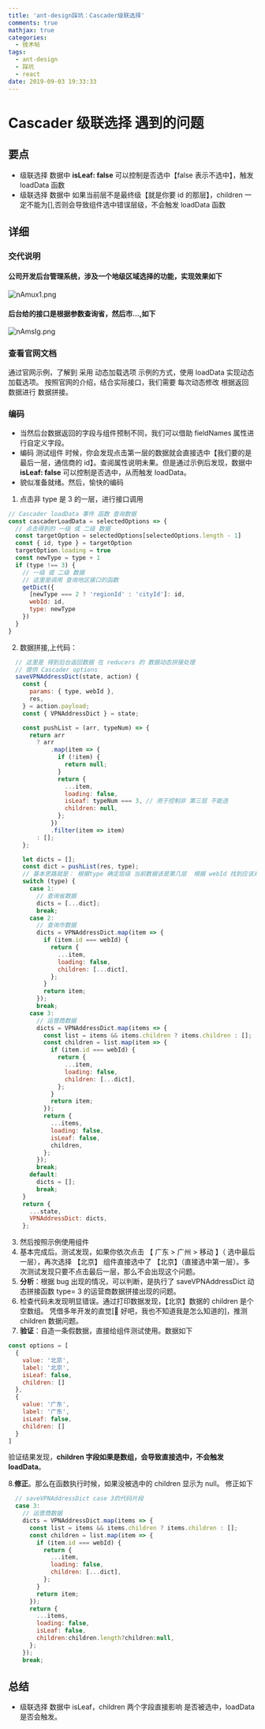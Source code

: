 ```yaml
---
title: 'ant-design踩坑：Cascader级联选择'
comments: true
mathjax: true
categories:
  - 技术帖
tags:
  - ant-design
  - 踩坑
  - react
date: 2019-09-03 19:33:33
---
```


# Cascader 级联选择 遇到的问题

## 要点

- 级联选择 数据中 **isLeaf: false** 可以控制是否选中【false 表示不选中】，触发 loadData 函数
- 级联选择 数据中 如果当前层不是最终级【就是你要 id 的那层】，children 一定不能为[],否则会导致组件选中错误层级，不会触发 loadData 函数

## 详细

### 交代说明

#### 公司开发后台管理系统，涉及一个地级区域选择的功能，实现效果如下

![nAmux1.png](https://s2.ax1x.com/2019/09/03/nAmux1.png)

#### 后台给的接口是根据参数查询省，然后市...,如下

![nAmsIg.png](https://s2.ax1x.com/2019/09/03/nAmsIg.png)

### 查看官网文档

通过官网示例，了解到 采用 动态加载选项 示例的方式，使用 loadData 实现动态加载选项。
按照官网的介绍，结合实际接口，我们需要 每次动态修改 根据返回 数据进行 数据拼接。

### 编码

- 当然后台数据返回的字段与组件预制不同，我们可以借助 fieldNames 属性进行自定义字段。
- 编码 测试组件 时候，你会发现点击第一层的数据就会直接选中【我们要的是最后一层，通信商的 id】。查阅属性说明未果。但是通过示例后发现，数据中 **isLeaf: false** 可以控制是否选中，从而触发 loadData。
- 貌似准备就绪。然后，愉快的编码

1. 点击非 type 是 3 的一层，进行接口调用

```js
// Cascader loadData 事件 函数 查询数据
const cascaderLoadData = selectedOptions => {
  // 点击得到的 一级 或 二级 数据
  const targetOption = selectedOptions[selectedOptions.length - 1]
  const { id, type } = targetOption
  targetOption.loading = true
  const newType = type + 1
  if (type !== 3) {
    // 一级 或 二级 数据
    // 这里是调用 查询地区接口的函数
    getDict({
      [newType === 2 ? 'regionId' : 'cityId']: id,
      webId: id,
      type: newType
    })
  }
}
```

2. 数据拼接,上代码：

```js
  // 这里是 得到后台返回数据 在 reducers 的 数据动态拼接处理
  // 提供 Cascader options
  saveVPNAddressDict(state, action) {
    const {
      params: { type, webId },
      res,
    } = action.payload;
    const { VPNAddressDict } = state;

    const pushList = (arr, typeNum) => {
      return arr
        ? arr
            .map(item => {
              if (!item) {
                return null;
              }
              return {
                ...item,
                loading: false,
                isLeaf: typeNum === 3, // 用于控制非 第三层 不能选
                children: null,
              };
            })
            .filter(item => item)
        : [];
    };

    let dicts = [];
    const dict = pushList(res, type);
    // 基本思路就是： 根据type 确定层级 当前数据该是第几层  根据 webId 找到应该对应的 数据对象
    switch (type) {
      case 1:
        // 查询省数据
        dicts = [...dict];
        break;
      case 2:
        // 查询市数据
        dicts = VPNAddressDict.map(item => {
          if (item.id === webId) {
            return {
              ...item,
              loading: false,
              children: [...dict],
            };
          }
          return item;
        });
        break;
      case 3:
        // 运营商数据
        dicts = VPNAddressDict.map(items => {
          const list = items && items.children ? items.children : [];
          const children = list.map(item => {
            if (item.id === webId) {
              return {
                ...item,
                loading: false,
                children: [...dict],
              };
            }
            return item;
          });
          return {
            ...items,
            loading: false,
            isLeaf: false,
            children,
          };
        });
        break;
      default:
        dicts = [];
        break;
    }
    return {
      ...state,
      VPNAddressDict: dicts,
    };
```

3. 然后按照示例使用组件
4. 基本完成后。测试发现，如果你依次点击 【 广东 > 广州 > 移动 】（ 选中最后一层），再次选择 【北京】 组件直接选中了 【北京】（直接选中第一层）。多次测试发现只要不点击最后一层，那么不会出现这个问题。
5. **分析**：根据 bug 出现的情况，可以判断，是执行了 saveVPNAddressDict 动态拼接函数 type= 3 的运营商数据拼接出现的问题。
6. 检查代码未发现明显错误。通过打印数据发现，【北京】数据的 children 是个空数组。 凭借多年开发的直觉[🤦‍ 好吧，我也不知道我是怎么知道的]，推测 children 数据问题。
7. **验证**：自造一条假数据，直接给组件测试使用。数据如下

```js
const options = [
  {
    value: '北京',
    label: '北京',
    isLeaf: false,
    children: []
  },
  {
    value: '广东',
    label: '广东',
    isLeaf: false,
    children: []
  }
]
```

验证结果发现，**children 字段如果是数组，会导致直接选中，不会触发 loadData**。

8.**修正**。那么在函数执行时候，如果没被选中的 children 显示为 null。 修正如下

```js
  // saveVPNAddressDict case 3的代码片段
  case 3:
    // 运营商数据
    dicts = VPNAddressDict.map(items => {
      const list = items && items.children ? items.children : [];
      const children = list.map(item => {
        if (item.id === webId) {
          return {
            ...item,
            loading: false,
            children: [...dict],
          };
        }
        return item;
      });
      return {
        ...items,
        loading: false,
        isLeaf: false,
        children:children.length?children:null,
      };
    });
    break;
```

## 总结

- 级联选择 数据中 isLeaf，children 两个字段直接影响 是否被选中，loadData 是否会触发。

